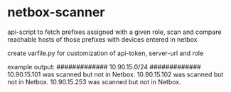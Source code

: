 # netbox-scanner
api-script to fetch prefixes assigned with a given role, scan and compare reachable hosts of those prefixes with devices entered in netbox

create varfile.py for customization of api-token, server-url and role 

example output:
############# 10.90.15.0/24 #############
10.90.15.101 was scanned but not in Netbox.
10.90.15.102 was scanned but not in Netbox.
10.90.15.253 was scanned but not in Netbox.


